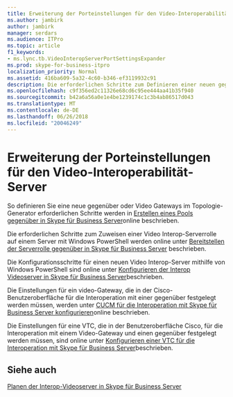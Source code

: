```yaml
---
title: Erweiterung der Porteinstellungen für den Video-Interoperabilität-Server
ms.author: jambirk
author: jambirk
manager: serdars
ms.audience: ITPro
ms.topic: article
f1_keywords:
- ms.lync.tb.VideoInteropServerPortSettingsExpander
ms.prod: skype-for-business-itpro
localization_priority: Normal
ms.assetid: 416ba609-5a32-4c60-b346-ef3119932c91
description: Die erforderlichen Schritte zum Definieren einer neuen gegenüber oder Video Gateways im Topologie-Generator sind online unter Erstellen eines Pools gegenüber in Skype für Business Server beschrieben.
ms.openlocfilehash: c9f356ed2c11326e68cd6c95ee444aa41b35f940
ms.sourcegitcommit: b42a6a56a0e1e4be1239174c1c3b4ab86517d043
ms.translationtype: MT
ms.contentlocale: de-DE
ms.lasthandoff: 06/26/2018
ms.locfileid: "20046249"
---
```

# <a name="video-interop-server-port-settings-expander"></a>Erweiterung der Porteinstellungen für den Video-Interoperabilität-Server
 
So definieren Sie eine neue gegenüber oder Video Gateways im Topologie-Generator erforderlichen Schritte werden in [Erstellen eines Pools gegenüber in Skype für Business Server](../../../deploy/deploy-video-interop-server/create-a-vis-pool.md)online beschrieben.
  
Die erforderlichen Schritte zum Zuweisen einer Video Interop-Serverrolle auf einem Server mit Windows PowerShell werden online unter [Bereitstellen der Serverrolle gegenüber in Skype für Business Server](../../../deploy/deploy-video-interop-server/deploy-the-vis-server-role.md) beschrieben.
  
Die Konfigurationsschritte für einen neuen Video Interop-Server mithilfe von Windows PowerShell sind online unter [Konfigurieren der Interop Videoserver in Skype für Business Server](../../../deploy/deploy-video-interop-server/configure-the-vis.md)beschrieben.
  
 Die Einstellungen für ein video-Gateway, die in der Cisco-Benutzeroberfläche für die Interoperation mit einer gegenüber festgelegt werden müssen, werden unter [CUCM für die Interoperation mit Skype für Business Server konfigurieren](../../../deploy/deploy-video-interop-server/configure-cucm-for-interoperation.md)online beschrieben.
  
 Die Einstellungen für eine VTC, die in der Benutzeroberfläche Cisco, für die Interoperation mit einem Video-Gateway und einen gegenüber festgelegt werden müssen, sind online unter [Konfigurieren einer VTC für die Interoperation mit Skype für Business Server](../../../deploy/deploy-video-interop-server/configure-a-vtc-for-interoperation.md)beschrieben.
  
## <a name="see-also"></a>Siehe auch

[Planen der Interop-Videoserver in Skype für Business Server](../../../plan-your-deployment/video-interop-server.md)